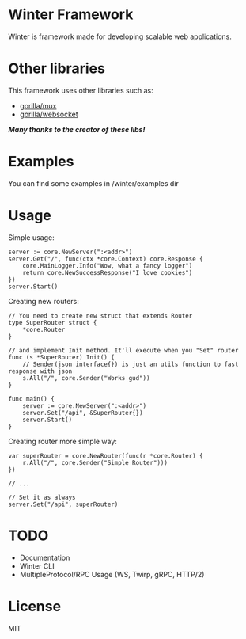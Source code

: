 # Winter Framework
Winter is framework made for developing scalable web applications.

# Other libraries
This framework uses other libraries such as:
* [gorilla/mux](https://github.com/gorilla/mux)
* [gorilla/websocket](https://github.com/gorilla/websocket)

***Many thanks to the creator of these libs!***

# Examples
You can find some examples in /winter/examples dir

# Usage
Simple usage:
```
server := core.NewServer(":<addr>")
server.Get("/", func(ctx *core.Context) core.Response {
    core.MainLogger.Info("Wow, what a fancy logger")
    return core.NewSuccessResponse("I love cookies")
})
server.Start()
```

Creating new routers:
```
// You need to create new struct that extends Router
type SuperRouter struct {
    *core.Router
}

// and implement Init method. It'll execute when you "Set" router
func (s *SuperRouter) Init() {
    // Sender(json interface{}) is just an utils function to fast response with json
    s.All("/", core.Sender("Works gud"))
}

func main() {
    server := core.NewServer(":<addr>")
    server.Set("/api", &SuperRouter{})
    server.Start()
}
```

Creating router more simple way:
```
var superRouter = core.NewRouter(func(r *core.Router) {
    r.All("/", core.Sender("Simple Router")))
})

// ...

// Set it as always
server.Set("/api", superRouter)
```

# TODO
* Documentation
* Winter CLI
* MultipleProtocol/RPC Usage (WS, Twirp, gRPC, HTTP/2)

# License
MIT
